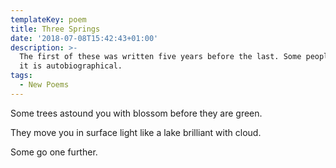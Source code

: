 ```yaml
---
templateKey: poem
title: Three Springs
date: '2018-07-08T15:42:43+01:00'
description: >-
  The first of these was written five years before the last. Some people think
  it is autobiographical.
tags:
  - New Poems
---
```

Some trees astound you with blossom before they are green.

They move you in surface light like a lake brilliant with cloud.

Some go one further.
